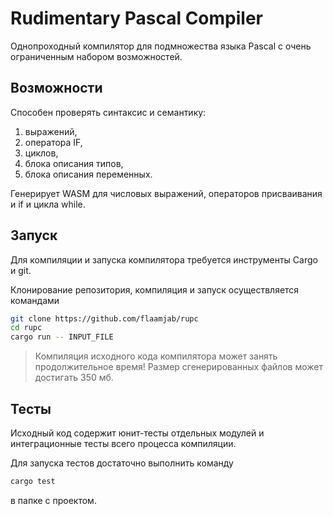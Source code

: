 # Rudimentary Pascal Compiler

Однопроходный компилятор для подмножества языка Pascal
с очень ограниченным набором возможностей.

## Возможности

Способен проверять синтаксис и семантику:
1. выражений,
2. оператора IF,
3. циклов,
4. блока описания типов,
5. блока описания переменных.

Генерирует WASM для числовых выражений,
операторов присваивания и if и цикла while.

## Запуск

Для компиляции и запуска компилятора требуется инструменты Cargo и git.

Клонирование репозитория, компиляция и запуск осуществляется командами
```sh
git clone https://github.com/flaamjab/rupc
cd rupc
cargo run -- INPUT_FILE
```

> Компиляция исходного кода компилятора может занять продолжительное время!
> Размер сгенерированных файлов может достигать 350 мб.

## Тесты

Исходный код содержит юнит-тесты отдельных модулей
и интеграционные тесты всего процесса компиляции.

Для запуска тестов достаточно выполнить команду

```sh
cargo test
```

в папке с проектом.
